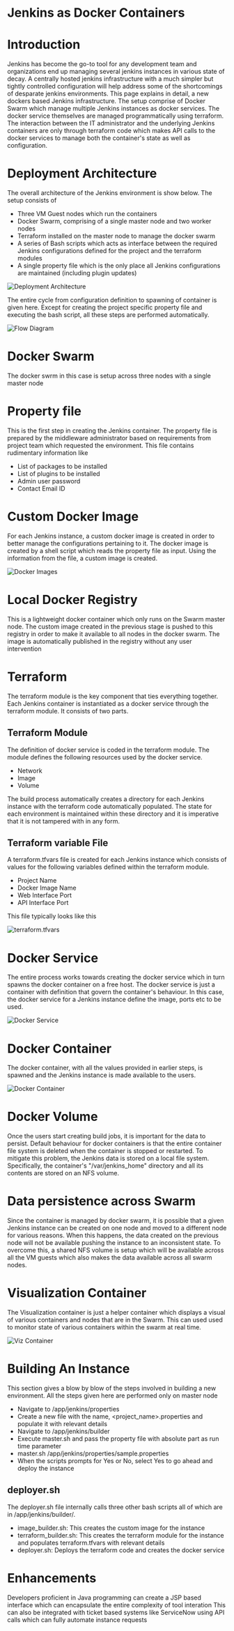 # Jenkins as Docker Containers

# Introduction

Jenkins has become the go-to tool for any development team and organizations end up managing several jenkins instances in various state of decay. A centrally hosted jenkins infrastructure with a much simpler but tightly controlled configuration will help address some of the shortcomings of desparate jenkins environments. This page explains in detail, a new dockers based Jenkins infrastructure. The setup comprise of Docker Swarm which manage multiple Jenkins instances as docker services. The docker service themselves are managed programmatically using terraform. The interaction between the IT administrator and the underlying Jenkins containers are only through terraform code which makes API calls to the docker services to manage both the container's state as well as configuration.

# Deployment Architecture

The overall architecture of the Jenkins environment is show below. The setup consists of

- Three VM Guest nodes which run the containers
- Docker Swarm, comprising of a single master node and two worker nodes
- Terraform installed on the master node to manage the docker swarm 
- A series of Bash scripts which acts as interface between the required Jenkins configurations defined for the project and the terraform modules
- A single property file which is the only place all Jenkins configurations are maintained (including plugin updates)

![Deployment Architecture](https://github.com/senthilmnathan/jenkins-in-docker_swarm/blob/master/deployment_architecture.png)

The entire cycle from configuration definition to spawning of container is given here. Except for creating the project specific property file and executing the bash script, all these steps are performed automatically.

![Flow Diagram](https://github.com/senthilmnathan/jenkins-in-docker_swarm/blob/master/flowchart.png)

# Docker Swarm
The docker swrm in this case is setup across three nodes with a single master node

# Property file
This is the first step in creating the Jenkins container. The property file is prepared by the middleware administrator based on requirements from project team which requested the environment. This file contains rudimentary information like
- List of packages to be installed
- List of plugins to be installed
- Admin user password
- Contact Email ID



# Custom Docker Image
For each Jenkins instance, a custom docker image is created in order to better manage the configurations pertaining to it. The docker image is created by a shell script which reads the property file as input. Using the information from the file, a custom image is created.

![Docker Images](https://github.com/senthilmnathan/jenkins-in-docker_swarm/blob/master/docker_image.png)

# Local Docker Registry
This is a lightweight docker container which only runs on the Swarm master node. The custom image created in the previous stage is pushed to this registry in order to make it available to all nodes in the docker swarm. The image is automatically published in the registry without any user intervention

# Terraform
The terraform module is the key component that ties everything together. Each Jenkins container is instantiated as a docker service through the terraform module. It consists of two parts.

## Terraform Module
The definition of docker service is coded in the terraform module. The module defines the following resources used by the docker service.

- Network
- Image
- Volume

The build process automatically creates a directory for each Jenkins instance with the terraform code automatically populated. The state for each environment is maintained within these directory and it is imperative that it is not tampered with in any form.

## Terraform variable File
A terraform.tfvars file is created for each Jenkins instance which consists of values for the following variables defined within the terraform module.

- Project Name
- Docker Image Name
- Web Interface Port
- API Interface Port

This file typically looks like this

![terraform.tfvars](https://github.com/senthilmnathan/jenkins-in-docker_swarm/blob/master/tfvars_file.png)

# Docker Service
The entire process works towards creating the docker service which in turn spawns the docker container on a free host. The docker service is just a container with definition that govern the container's behaviour. In this case, the docker service for a Jenkins instance define the image, ports etc to be used.

![Docker Service](https://github.com/senthilmnathan/jenkins-in-docker_swarm/blob/master/docker_service.png)

# Docker Container
The docker container, with all the values provided in earlier steps, is spawned and the Jenkins instance is made available to the users. 

![Docker Container](https://github.com/senthilmnathan/jenkins-in-docker_swarm/blob/master/docker_container.png)

# Docker Volume
Once the users start creating build jobs, it is important for the data to persist. Default behaviour for docker containers is that the entire container file system is deleted when the container is stopped or restarted. To mitigate this problem, the Jenkins data is stored on a local file system. Specifically, the container's "/var/jenkins_home" directory and all its contents are stored on an NFS volume.

# Data persistence across Swarm
Since the container is managed by docker swarm, it is possible that a given Jenkins instance can be created on one node and moved to a different node for various reasons. When this happens, the data created on the previous node will not be available pushing the instance to an inconsistent state. To overcome this, a shared NFS volume is setup which will be available across all the VM guests which also makes the data available across all swarm nodes.

# Visualization Container
The Visualization container is just a helper container which displays a visual of various containers and nodes that are in the Swarm. This can used used to monitor state of various containers within the swarm at real time.

![Viz Container](https://github.com/senthilmnathan/jenkins-in-docker_swarm/blob/master/docker_viz.png)

# Building An Instance
This section gives a blow by blow of the steps involved in building a new environment. All the steps given here are performed only on master node
- Navigate to /app/jenkins/properties
- Create a new file with the name, <project_name>.properties and populate it with relevant details
- Navigate to /app/jenkins/builder
- Execute master.sh and pass the property file with absolute part as run time parameter
- master.sh /app/jenkins/properties/sample.properties
- When the scripts prompts for Yes or No, select Yes to go ahead and deploy the instance

## deployer.sh
The deployer.sh file internally calls three other bash scripts all of which are in /app/jenkins/builder/.
- image_builder.sh: This creates the custom image for the instance
- terraform_builder.sh: This creates the terraform module for the instance and populates terraform.tfvars with relevant details
- deployer.sh: Deploys the terraform code and creates the docker service

# Enhancements
Developers proficient in Java programming can create a JSP based interface which can encapsulate the entire complexity of tool interation
This can also be integrated with ticket based systems like ServiceNow using API calls which can fully automate instance requests


